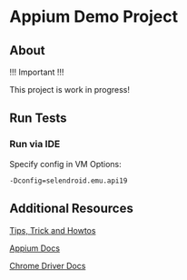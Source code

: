 # Appium Demo Project

## About

!!! Important !!!

This project is work in progress!

## Run Tests

### Run via IDE
Specify config in VM Options:
```
-Dconfig=selendroid.emu.api19
```

## Additional Resources

[Tips, Trick and Howtos](docs)

[Appium Docs](https://github.com/appium/appium/blob/master/docs/en/writing-running-appium/mobile-web.md)

[Chrome Driver Docs](https://sites.google.com/a/chromium.org/chromedriver/getting-started/getting-started---android)
